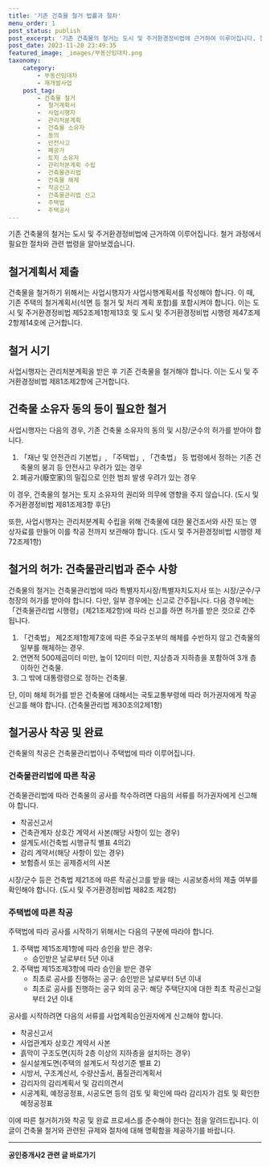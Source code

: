 ```yaml
---
title: '기존 건축물 철거 법률과 절차'
menu_order: 1
post_status: publish
post_excerpt: '기존 건축물의 철거는 도시 및 주거환경정비법에 근거하여 이루어집니다. 철거 과정에서 필요한 절차와 관련 법령을 알아보겠습니다.'
post_date: 2023-11-20 23:49:35
featured_image: _images/부동산임대차.png
taxonomy:
    category:
        - 부동산임대차
        - 재개발사업
    post_tag:
        - 건축물 철거
        -  철거계획서
        -  사업시행자
        -  관리처분계획
        -  건축물 소유자
        -  동의
        -  안전사고
        -  폐공가
        -  토지 소유자
        -  관리처분계획 수립
        -  건축물관리법
        -  건축물 해체
        -  착공신고
        -  건축물관리법 신고
        -  주택법
        -  주택공사
---
```



기존 건축물의 철거는 도시 및 주거환경정비법에 근거하여 이루어집니다. 철거 과정에서 필요한 절차와 관련 법령을 알아보겠습니다.

## 철거계획서 제출

건축물을 철거하기 위해서는 사업시행자가 사업시행계획서를 작성해야 합니다. 이 때, 기존 주택의 철거계획서(석면 등 철거 및 처리 계획 포함)를 포함시켜야 합니다. 이는 도시 및 주거환경정비법 제52조제1항제13호 및 도시 및 주거환경정비법 시행령 제47조제2항제14호에 근거합니다.

## 철거 시기

사업시행자는 관리처분계획을 받은 후 기존 건축물을 철거해야 합니다. 이는 도시 및 주거환경정비법 제81조제2항에 근거합니다.

## 건축물 소유자 동의 등이 필요한 철거

사업시행자는 다음의 경우, 기존 건축물 소유자의 동의 및 시장/군수의 허가를 받아야 합니다.

1. 「재난 및 안전관리 기본법」, 「주택법」, 「건축법」 등 법령에서 정하는 기존 건축물의 붕괴 등 안전사고 우려가 있는 경우
2. 폐공가(廢空家)의 밀집으로 인한 범죄 발생 우려가 있는 경우

이 경우, 건축물의 철거는 토지 소유자의 권리와 의무에 영향을 주지 않습니다. (도시 및 주거환경정비법 제81조제3항 후단)

또한, 사업시행자는 관리처분계획 수립을 위해 건축물에 대한 물건조서와 사진 또는 영상자료를 만들어 이를 착공 전까지 보관해야 합니다. (도시 및 주거환경정비법 시행령 제72조제1항)

## 철거의 허가: 건축물관리법과 준수 사항

건축물의 철거는 건축물관리법에 따라 특별자치시장/특별자치도지사 또는 시장/군수/구청장의 허가를 받아야 합니다. 다만, 일부 경우에는 신고로 간주됩니다. 다음 경우에는 「건축물관리법 시행령」(제21조제2항)에 따라 신고를 하면 허가를 받은 것으로 간주됩니다.

1. 「건축법」 제2조제1항제7호에 따른 주요구조부의 해체를 수반하지 않고 건축물의 일부를 해체하는 경우.
2. 연면적 500제곱미터 미만, 높이 12미터 미만, 지상층과 지하층을 포함하여 3개 층 이하인 건축물.
3. 그 밖에 대통령령으로 정하는 건축물.

단, 이미 해체 허가를 받은 건축물에 대해서는 국토교통부령에 따라 허가권자에게 착공신고를 해야 합니다. (건축물관리법 제30조의2제1항)

## 철거공사 착공 및 완료

건축물의 착공은 건축물관리법이나 주택법에 따라 이루어집니다.

### 건축물관리법에 따른 착공

건축물관리법에 따라 건축물의 공사를 착수하려면 다음의 서류를 허가권자에게 신고해야 합니다.

- 착공신고서
- 건축관계자 상호간 계약서 사본(해당 사항이 있는 경우)
- 설계도서(건축법 시행규칙 별표 4의2)
- 감리 계약서(해당 사항이 있는 경우)
- 보험증서 또는 공제증서의 사본

시장/군수 등은 건축법 제21조에 따른 착공신고를 받을 때는 시공보증서의 제출 여부를 확인해야 합니다. (도시 및 주거환경정비법 제82조 제2항)

### 주택법에 따른 착공

주택법에 따라 공사를 시작하기 위해서는 다음의 구분에 따라야 합니다.

1. 주택법 제15조제1항에 따라 승인을 받은 경우:
   - 승인받은 날로부터 5년 이내
2. 주택법 제15조제3항에 따라 승인을 받은 경우
   - 최초로 공사를 진행하는 공구: 승인받은 날로부터 5년 이내
   - 최초로 공사를 진행하는 공구 외의 공구: 해당 주택단지에 대한 최초 착공신고일부터 2년 이내

공사를 시작하려면 다음의 서류를 사업계획승인권자에게 신고해야 합니다.

- 착공신고서
- 사업관계자 상호간 계약서 사본
- 흙막이 구조도면(지하 2층 이상의 지하층을 설치하는 경우)
- 실시설계도면(주택의 설계도서 작성기준 별표 2)
- 시방서, 구조계산서, 수량산출서, 품질관리계획서
- 감리자의 감리계획서 및 감리의견서
- 시공계획, 예정공정표, 시공도면 등의 검토 및 확인에 따라 감리자가 검토 및 확인한 예정공정표

이에 따른 철거허가와 착공 및 완료 프로세스를 준수해야 한다는 점을 알려드립니다. 이 글이 건축물 철거와 관련된 규제와 절차에 대해 명확함을 제공하기를 바랍니다.
<!-- wp:separator -->
<hr class="wp-block-separator has-alpha-channel-opacity"/>
<!-- /wp:separator -->

<!-- wp:group {"backgroundColor":"base","layout":{"type":"constrained"}} -->
<div class="wp-block-group has-base-background-color has-background"><!-- wp:paragraph {"align":"center","fontSize":"medium"} -->
<p class="has-text-align-center has-large-font-size"><strong>공인중개사2 관련 글 바로가기</strong></p>
<!-- /wp:paragraph -->


<!-- wp:latest-posts
{"categories":[{"id":22741,"count":19,"description":"","link":"https://uknowlaw.com/category/%ea%b3%b5%ec%9d%b8%ec%a4%91%ea%b0%9c%ec%82%ac2/","name":"공인중개사2","slug":"공인중개사2","taxonomy":"category","parent":0,"meta":[],"_links":{"self":[{"href":"https://uknowlaw.com/wp-json/wp/v2/categories/22741"}],"collection":[{"href":"https://uknowlaw.com/wp-json/wp/v2/categories"}],"about":[{"href":"https://uknowlaw.com/wp-json/wp/v2/taxonomies/category"}],"wp:post_type":[{"href":"https://uknowlaw.com/wp-json/wp/v2/posts?categories=22741"}],"curies":[{"name":"wp","href":"https://api.w.org/{rel}","templated":true}]}}],"postsToShow":100,"excerptLength":28,"postLayout":"grid","columns":2,"featuredImageAlign":"left","featuredImageSizeSlug":"large","fontSize":"small"} /--></div>
<!-- /wp:group -->